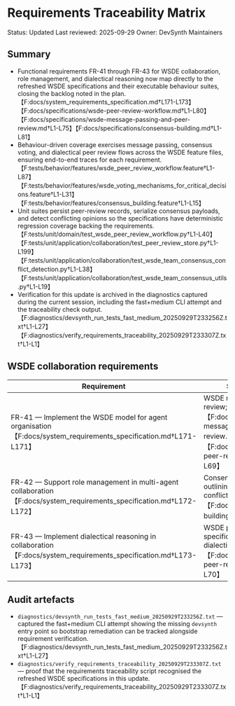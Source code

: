 # Requirements Traceability Matrix

Status: Updated
Last reviewed: 2025-09-29
Owner: DevSynth Maintainers

## Summary
- Functional requirements FR-41 through FR-43 for WSDE collaboration, role management, and dialectical reasoning now map directly to the refreshed WSDE specifications and their executable behaviour suites, closing the backlog noted in the plan.【F:docs/system_requirements_specification.md†L171-L173】【F:docs/specifications/wsde-peer-review-workflow.md†L1-L80】【F:docs/specifications/wsde-message-passing-and-peer-review.md†L1-L75】【F:docs/specifications/consensus-building.md†L1-L81】
- Behaviour-driven coverage exercises message passing, consensus voting, and dialectical peer review flows across the WSDE feature files, ensuring end-to-end traces for each requirement.【F:tests/behavior/features/wsde_peer_review_workflow.feature†L1-L87】【F:tests/behavior/features/wsde_voting_mechanisms_for_critical_decisions.feature†L1-L31】【F:tests/behavior/features/consensus_building.feature†L1-L15】
- Unit suites persist peer-review records, serialize consensus payloads, and detect conflicting opinions so the specifications have deterministic regression coverage backing the requirements.【F:tests/unit/domain/test_wsde_peer_review_workflow.py†L1-L40】【F:tests/unit/application/collaboration/test_peer_review_store.py†L1-L199】【F:tests/unit/application/collaboration/test_wsde_team_consensus_conflict_detection.py†L1-L38】【F:tests/unit/application/collaboration/test_wsde_team_consensus_utils.py†L1-L19】
- Verification for this update is archived in the diagnostics captured during the current session, including the fast+medium CLI attempt and the traceability check output.【F:diagnostics/devsynth_run_tests_fast_medium_20250929T233256Z.txt†L1-L27】【F:diagnostics/verify_requirements_traceability_20250929T233307Z.txt†L1-L1】

## WSDE collaboration requirements

| Requirement | Specification sources | Behaviour coverage | Unit coverage |
| --- | --- | --- | --- |
| FR-41 — Implement the WSDE model for agent organisation【F:docs/system_requirements_specification.md†L171-L171】 | WSDE message passing and peer review; WSDE peer review workflow【F:docs/specifications/wsde-message-passing-and-peer-review.md†L15-L65】【F:docs/specifications/wsde-peer-review-workflow.md†L15-L69】 | Peer review workflow scenarios covering routing, broadcast, priority, structured content, and revision loops【F:tests/behavior/features/wsde_peer_review_workflow.feature†L1-L87】 | Peer review workflow persistence across stores and review record storage tests【F:tests/unit/domain/test_wsde_peer_review_workflow.py†L1-L40】【F:tests/unit/application/collaboration/test_peer_review_store.py†L1-L199】 |
| FR-42 — Support role management in multi-agent collaboration【F:docs/system_requirements_specification.md†L172-L172】 | Consensus building specification outlining weighted voting and conflict resolution【F:docs/specifications/consensus-building.md†L15-L69】 | WSDE voting mechanisms and consensus features validating expertise-weighted decisions and fallback flows【F:tests/behavior/features/wsde_voting_mechanisms_for_critical_decisions.feature†L1-L31】【F:tests/behavior/features/consensus_building.feature†L1-L15】 | Consensus mixin utilities and conflict detection tests asserting opinion reconciliation logic【F:tests/unit/application/collaboration/test_wsde_team_consensus_utils.py†L1-L19】【F:tests/unit/application/collaboration/test_wsde_team_consensus_conflict_detection.py†L1-L38】 |
| FR-43 — Implement dialectical reasoning in collaboration【F:docs/system_requirements_specification.md†L173-L173】 | WSDE peer review workflow specification emphasising dialectical analysis in review cycles【F:docs/specifications/wsde-peer-review-workflow.md†L37-L70】 | Peer review feature scenario covering thesis/antithesis/synthesis feedback within WSDE teams【F:tests/behavior/features/wsde_peer_review_workflow.feature†L71-L78】 | Peer review store tests capturing reviewer notes and consensus metadata for dialectical artefacts【F:tests/unit/application/collaboration/test_peer_review_store.py†L126-L199】 |

## Audit artefacts
- `diagnostics/devsynth_run_tests_fast_medium_20250929T233256Z.txt` — captured the fast+medium CLI attempt showing the missing `devsynth` entry point so bootstrap remediation can be tracked alongside requirement verification.【F:diagnostics/devsynth_run_tests_fast_medium_20250929T233256Z.txt†L1-L27】
- `diagnostics/verify_requirements_traceability_20250929T233307Z.txt` — proof that the requirements traceability script recognised the refreshed WSDE specifications in this update.【F:diagnostics/verify_requirements_traceability_20250929T233307Z.txt†L1-L1】
